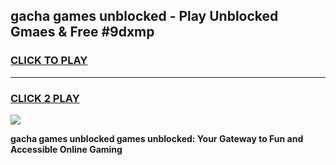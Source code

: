 
## gacha games unblocked - Play Unblocked Gmaes & Free #9dxmp
<h3>
<a href="https://premium.freeplayer.one?title=gacha_games_unblocked&ref=01M">CLICK TO PLAY</a></h3>
<hr>

<h3>
<a href="https://premium.freeplayer.one?title=gacha_games_unblocked&ref=01M">CLICK 2 PLAY</a>
  
</h3>

<a href="https://premium.freeplayer.one?title=gacha_games_unblocked&ref=01M"><img src="https://clearcache.store/games.png"></a>


**gacha games unblocked games unblocked: Your Gateway to Fun and Accessible Online Gaming**
